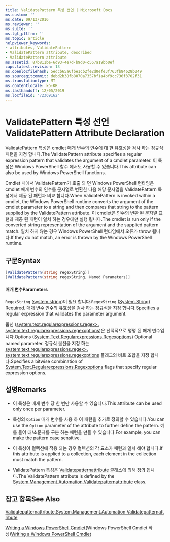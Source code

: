 ```yaml
---
title: ValidatePattern 특성 선언 | Microsoft Docs
ms.custom: ''
ms.date: 09/13/2016
ms.reviewer: ''
ms.suite: ''
ms.tgt_pltfrm: ''
ms.topic: article
helpviewer_keywords:
- attributes, ValidatePattern
- ValidatePattern attribute, described
- ValidatePattern attribute
ms.assetid: 87b811be-6d93-4e7d-b9d0-c567a19bb0ef
caps.latest.revision: 13
ms.openlocfilehash: 5edcb65a6fbe1cb2fe2d0efe3f763fb84628b049
ms.sourcegitcommit: debd2b38fb8070a7357bf1a4bf9cc736f3702f31
ms.translationtype: MT
ms.contentlocale: ko-KR
ms.lasthandoff: 12/05/2019
ms.locfileid: "72369162"
---
```

# <a name="validatepattern-attribute-declaration"></a><span data-ttu-id="07cce-102">ValidatePattern 특성 선언</span><span class="sxs-lookup"><span data-stu-id="07cce-102">ValidatePattern Attribute Declaration</span></span>

<span data-ttu-id="07cce-103">ValidatePattern 특성은 cmdlet 매개 변수의 인수에 대 한 유효성을 검사 하는 정규식 패턴을 지정 합니다.</span><span class="sxs-lookup"><span data-stu-id="07cce-103">The ValidatePattern attribute specifies a regular expression pattern that validates the argument of a cmdlet parameter.</span></span> <span data-ttu-id="07cce-104">이 특성은 Windows PowerShell 함수 에서도 사용할 수 있습니다.</span><span class="sxs-lookup"><span data-stu-id="07cce-104">This attribute can also be used by Windows PowerShell functions.</span></span>

<span data-ttu-id="07cce-105">Cmdlet 내에서 ValidatePattern가 호출 되 면 Windows PowerShell 런타임은 cmdlet 매개 변수의 인수를 문자열로 변환한 다음 해당 문자열을 ValidatePattern 특성에서 제공 된 패턴과 비교 합니다.</span><span class="sxs-lookup"><span data-stu-id="07cce-105">When ValidatePattern is invoked within a cmdlet, the Windows PowerShell runtime converts the argument of the cmdlet parameter to a string and then compares that string to the pattern supplied by the ValidatePattern attribute.</span></span> <span data-ttu-id="07cce-106">이 cmdlet은 인수의 변환 된 문자열 표현과 제공 된 패턴이 일치 하는 경우에만 실행 됩니다.</span><span class="sxs-lookup"><span data-stu-id="07cce-106">The cmdlet is run only if the converted string representation of the argument and the supplied pattern match.</span></span> <span data-ttu-id="07cce-107">일치 하지 않는 경우 Windows PowerShell 런타임에서 오류가 throw 됩니다.</span><span class="sxs-lookup"><span data-stu-id="07cce-107">If they do not match, an error is thrown by the Windows PowerShell runtime.</span></span>

## <a name="syntax"></a><span data-ttu-id="07cce-108">구문</span><span class="sxs-lookup"><span data-stu-id="07cce-108">Syntax</span></span>

```csharp
[ValidatePattern(string regexString)]
[ValidatePattern(string regexString, Named Parameters)]
```

#### <a name="parameters"></a><span data-ttu-id="07cce-109">매개 변수</span><span class="sxs-lookup"><span data-stu-id="07cce-109">Parameters</span></span>

<span data-ttu-id="07cce-110">`RegexString` ([system.string](/dotnet/api/System.String))이 필요 합니다.</span><span class="sxs-lookup"><span data-stu-id="07cce-110">`RegexString` ([System.String](/dotnet/api/System.String)) Required.</span></span> <span data-ttu-id="07cce-111">매개 변수 인수의 유효성을 검사 하는 정규식을 지정 합니다.</span><span class="sxs-lookup"><span data-stu-id="07cce-111">Specifies a regular expression that validates the parameter argument.</span></span>

<span data-ttu-id="07cce-112">옵션 ([system.text.regularexpressions.regex>. system.text.regularexpressions.regexoptions](/dotnet/api/System.Text.RegularExpressions.RegexOptions))은 선택적으로 명명 된 매개 변수입니다.</span><span class="sxs-lookup"><span data-stu-id="07cce-112">Options ([System.Text.Regularexpressions.Regexoptions](/dotnet/api/System.Text.RegularExpressions.RegexOptions)) Optional named parameter.</span></span> <span data-ttu-id="07cce-113">정규식 옵션을 지정 하는 [system.text.regularexpressions.regex>. system.text.regularexpressions.regexoptions](/dotnet/api/System.Text.RegularExpressions.RegexOptions) 플래그의 비트 조합을 지정 합니다.</span><span class="sxs-lookup"><span data-stu-id="07cce-113">Specifies a bitwise combination of [System.Text.Regularexpressions.Regexoptions](/dotnet/api/System.Text.RegularExpressions.RegexOptions) flags that specify regular expression options.</span></span>

## <a name="remarks"></a><span data-ttu-id="07cce-114">설명</span><span class="sxs-lookup"><span data-stu-id="07cce-114">Remarks</span></span>

- <span data-ttu-id="07cce-115">이 특성은 매개 변수 당 한 번만 사용할 수 있습니다.</span><span class="sxs-lookup"><span data-stu-id="07cce-115">This attribute can be used only once per parameter.</span></span>

- <span data-ttu-id="07cce-116">특성의 `Option` 매개 변수를 사용 하 여 패턴을 추가로 정의할 수 있습니다.</span><span class="sxs-lookup"><span data-stu-id="07cce-116">You can use the `Option` parameter of the attribute to further define the pattern.</span></span> <span data-ttu-id="07cce-117">예를 들어 대/소문자를 구분 하는 패턴을 만들 수 있습니다.</span><span class="sxs-lookup"><span data-stu-id="07cce-117">For example, you can make the pattern case sensitive.</span></span>

- <span data-ttu-id="07cce-118">이 특성이 컬렉션에 적용 되는 경우 컬렉션의 각 요소가 패턴과 일치 해야 합니다.</span><span class="sxs-lookup"><span data-stu-id="07cce-118">If this attribute is applied to a collection, each element in the collection must match the pattern.</span></span>

- <span data-ttu-id="07cce-119">ValidatePattern 특성은 [Validatepatternattribute](/dotnet/api/System.Management.Automation.ValidatePatternAttribute) 클래스에 의해 정의 됩니다.</span><span class="sxs-lookup"><span data-stu-id="07cce-119">The ValidatePattern attribute is defined by the [System.Management.Automation.Validatepatternattribute](/dotnet/api/System.Management.Automation.ValidatePatternAttribute) class.</span></span>

## <a name="see-also"></a><span data-ttu-id="07cce-120">참고 항목</span><span class="sxs-lookup"><span data-stu-id="07cce-120">See Also</span></span>

[<span data-ttu-id="07cce-121">Validatepatternattribute.</span><span class="sxs-lookup"><span data-stu-id="07cce-121">System.Management.Automation.Validatepatternattribute</span></span>](/dotnet/api/System.Management.Automation.ValidatePatternAttribute)

<span data-ttu-id="07cce-122">[Writing a Windows PowerShell Cmdlet](./writing-a-windows-powershell-cmdlet.md)(Windows PowerShell Cmdlet 작성)</span><span class="sxs-lookup"><span data-stu-id="07cce-122">[Writing a Windows PowerShell Cmdlet](./writing-a-windows-powershell-cmdlet.md)</span></span>
